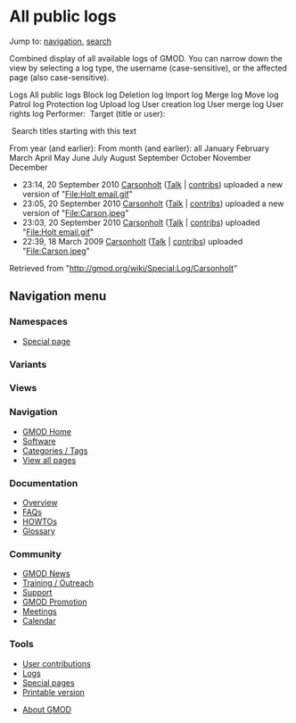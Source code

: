<div id="mw-page-base" class="noprint">

</div>

<div id="mw-head-base" class="noprint">

</div>

<div id="content" class="mw-body" role="main">

<span id="top"></span>

<div id="mw-js-message" style="display:none;">

</div>



# <span dir="auto">All public logs</span>

<div id="bodyContent">

<div id="contentSub">

</div>

<div id="jump-to-nav" class="mw-jump">

Jump to: [navigation](#mw-navigation), [search](#p-search)

</div>

<div id="mw-content-text">

Combined display of all available logs of GMOD. You can narrow down the
view by selecting a log type, the username (case-sensitive), or the
affected page (also case-sensitive).

Logs All public logs Block log Deletion log Import log Merge log Move
log Patrol log Protection log Upload log User creation log User merge
log User rights log <span style="white-space: nowrap">Performer: </span>
<span style="white-space: nowrap">Target (title or user): </span>

 Search titles starting with this text

From year (and earlier): From month (and earlier): all January February
March April May June July August September October November December

- 23:14, 20 September 2010
  <a href="/wiki/User:Carsonholt" class="mw-userlink"
  title="User:Carsonholt">Carsonholt</a>
  <span class="mw-usertoollinks">(<a
  href="/mediawiki/index.php?title=User_talk:Carsonholt&amp;action=edit&amp;redlink=1"
  class="new" title="User talk:Carsonholt (page does not exist)">Talk</a>
  \|
  [contribs](/wiki/Special:Contributions/Carsonholt "Special:Contributions/Carsonholt"))</span>
  uploaded a new version of "[File:Holt
  email.gif](/wiki/File:Holt_email.gif "File:Holt email.gif")"
- 23:05, 20 September 2010
  <a href="/wiki/User:Carsonholt" class="mw-userlink"
  title="User:Carsonholt">Carsonholt</a>
  <span class="mw-usertoollinks">(<a
  href="/mediawiki/index.php?title=User_talk:Carsonholt&amp;action=edit&amp;redlink=1"
  class="new" title="User talk:Carsonholt (page does not exist)">Talk</a>
  \|
  [contribs](/wiki/Special:Contributions/Carsonholt "Special:Contributions/Carsonholt"))</span>
  uploaded a new version of
  "[File:Carson.jpeg](/wiki/File:Carson.jpeg "File:Carson.jpeg")"
- 23:03, 20 September 2010
  <a href="/wiki/User:Carsonholt" class="mw-userlink"
  title="User:Carsonholt">Carsonholt</a>
  <span class="mw-usertoollinks">(<a
  href="/mediawiki/index.php?title=User_talk:Carsonholt&amp;action=edit&amp;redlink=1"
  class="new" title="User talk:Carsonholt (page does not exist)">Talk</a>
  \|
  [contribs](/wiki/Special:Contributions/Carsonholt "Special:Contributions/Carsonholt"))</span>
  uploaded "[File:Holt
  email.gif](/wiki/File:Holt_email.gif "File:Holt email.gif")"
- 22:39, 18 March 2009
  <a href="/wiki/User:Carsonholt" class="mw-userlink"
  title="User:Carsonholt">Carsonholt</a>
  <span class="mw-usertoollinks">(<a
  href="/mediawiki/index.php?title=User_talk:Carsonholt&amp;action=edit&amp;redlink=1"
  class="new" title="User talk:Carsonholt (page does not exist)">Talk</a>
  \|
  [contribs](/wiki/Special:Contributions/Carsonholt "Special:Contributions/Carsonholt"))</span>
  uploaded
  "[File:Carson.jpeg](/wiki/File:Carson.jpeg "File:Carson.jpeg")"

</div>

<div class="printfooter">

Retrieved from "<http://gmod.org/wiki/Special:Log/Carsonholt>"

</div>

<div id="catlinks" class="catlinks catlinks-allhidden">

</div>

<div class="visualClear">

</div>

</div>

</div>

<div id="mw-navigation">

## Navigation menu

<div id="mw-head">



<div id="left-navigation">

<div id="p-namespaces" class="vectorTabs" role="navigation"
aria-labelledby="p-namespaces-label">

### Namespaces

- <span id="ca-nstab-special">[Special
  page](/wiki/Special:Log/Carsonholt "This is a special page, you cannot edit the page itself")</span>

</div>

<div id="p-variants" class="vectorMenu emptyPortlet" role="navigation"
aria-labelledby="p-variants-label">

### 

### Variants[](#)

<div class="menu">

</div>

</div>

</div>

<div id="right-navigation">

<div id="p-views" class="vectorTabs emptyPortlet" role="navigation"
aria-labelledby="p-views-label">

### Views

</div>



</div>



</div>

</div>

</div>

<div id="mw-panel">

<div id="p-logo" role="banner">

<a href="/wiki/Main_Page"
style="background-image: url(http://gmod.org/images/GMOD-cogs.png);"
title="Visit the main page"></a>

</div>

<div id="p-Navigation" class="portal" role="navigation"
aria-labelledby="p-Navigation-label">

### Navigation

<div class="body">

- <span id="n-GMOD-Home">[GMOD Home](/wiki/Main_Page)</span>
- <span id="n-Software">[Software](/wiki/GMOD_Components)</span>
- <span id="n-Categories-.2F-Tags">[Categories /
  Tags](/wiki/Categories)</span>
- <span id="n-View-all-pages">[View all
  pages](/wiki/Special:AllPages)</span>

</div>

</div>

<div id="p-Documentation" class="portal" role="navigation"
aria-labelledby="p-Documentation-label">

### Documentation

<div class="body">

- <span id="n-Overview">[Overview](/wiki/Overview)</span>
- <span id="n-FAQs">[FAQs](/wiki/Category:FAQ)</span>
- <span id="n-HOWTOs">[HOWTOs](/wiki/Category:HOWTO)</span>
- <span id="n-Glossary">[Glossary](/wiki/Glossary)</span>

</div>

</div>

<div id="p-Community" class="portal" role="navigation"
aria-labelledby="p-Community-label">

### Community

<div class="body">

- <span id="n-GMOD-News">[GMOD News](/wiki/GMOD_News)</span>
- <span id="n-Training-.2F-Outreach">[Training /
  Outreach](/wiki/Training_and_Outreach)</span>
- <span id="n-Support">[Support](/wiki/Support)</span>
- <span id="n-GMOD-Promotion">[GMOD
  Promotion](/wiki/GMOD_Promotion)</span>
- <span id="n-Meetings">[Meetings](/wiki/Meetings)</span>
- <span id="n-Calendar">[Calendar](/wiki/Calendar)</span>

</div>

</div>

<div id="p-tb" class="portal" role="navigation"
aria-labelledby="p-tb-label">

### Tools

<div class="body">

- <span id="t-contributions">[User
  contributions](/wiki/Special:Contributions/Carsonholt "A list of contributions of this user")</span>
- <span id="t-log">[Logs](/wiki/Special:Log/Carsonholt)</span>
- <span id="t-specialpages"><a href="/wiki/Special:SpecialPages" accesskey="q"
  title="A list of all special pages [q]">Special pages</a></span>
- <span id="t-print"><a
  href="/mediawiki/index.php?title=Special:Log/Carsonholt&amp;printable=yes"
  rel="alternate" accesskey="p"
  title="Printable version of this page [p]">Printable version</a></span>

</div>

</div>

</div>

</div>

<div id="footer" role="contentinfo">

- <span id="footer-places-about">[About
  GMOD](/wiki/GMOD:About "GMOD:About")</span>

<!-- -->






</div>
